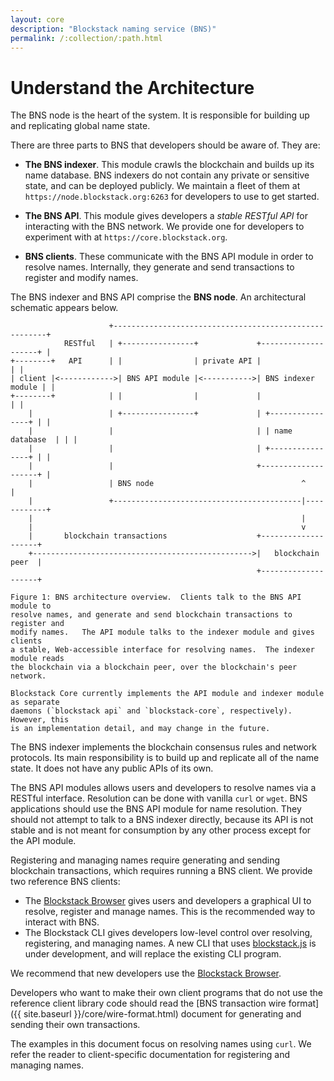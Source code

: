 ```yaml
---
layout: core
description: "Blockstack naming service (BNS)"
permalink: /:collection/:path.html
---
```

# Understand the Architecture

The BNS node is the heart of the system.  It is responsible for building up
and replicating global name state.

There are three parts to BNS that developers should be aware of.  They are:

* **The BNS indexer**.  This module crawls the blockchain and builds
  up its name database.  BNS indexers do not contain any private or sensitive
state, and can be deployed publicly.  We maintain a fleet of them at
`https://node.blockstack.org:6263` for developers to use to get started.

* **The BNS API**.  This module gives
  developers a *stable RESTful API* for interacting with the BNS network.
We provide one for developers to experiment with at `https://core.blockstack.org`.

* **BNS clients**.  These communicate with the BNS API module in order to
  resolve names.  Internally, they generate and send transactions to register
and modify names.

The BNS indexer and BNS API comprise the **BNS node**.  An architectural schematic appears below.

```
                      +-------------------------------------------------------+
            RESTful   | +----------------+             +--------------------+ |
+--------+   API      | |                | private API |                    | |
| client |<------------>| BNS API module |<----------->| BNS indexer module | |
+--------+            | |                |             |                    | |
    |                 | +----------------+             | +----------------+ | |
    |                 |                                | | name database  | | |
    |                 |                                | +----------------+ | |
    |                 |                                +--------------------+ |
    |                 | BNS node                                 ^            |
    |                 +------------------------------------------|------------+
    |                                                            |
    |                                                            v
    |       blockchain transactions                    +--------------------+
    +------------------------------------------------->|   blockchain peer  |
                                                       +--------------------+

Figure 1: BNS architecture overview.  Clients talk to the BNS API module to
resolve names, and generate and send blockchain transactions to register and
modify names.   The API module talks to the indexer module and gives clients
a stable, Web-accessible interface for resolving names.  The indexer module reads
the blockchain via a blockchain peer, over the blockchain's peer network.

Blockstack Core currently implements the API module and indexer module as separate
daemons (`blockstack api` and `blockstack-core`, respectively).  However, this
is an implementation detail, and may change in the future.
```

The BNS indexer implements the blockchain consensus rules and network protocols.
Its main responsibility is to build up and replicate all of the name state.  It does
not have any public APIs of its own.

The BNS API modules allows users and developers to resolve names via a RESTful
interface.  Resolution can be done with vanilla `curl` or `wget`.
BNS applications should use the BNS API module for name resolution.
They should not attempt to talk to a BNS indexer directly, because its API is not stable and is not meant
for consumption by any other process except for the API module.

Registering and managing names require generating and sending blockchain
transactions, which requires running a BNS client.  We provide two reference
BNS clients:

* The [Blockstack Browser](https://github.com/blockstack/blockstack-browser) gives users
and developers a graphical UI to resolve, register and manage names.  This is the recommended
way to interact with BNS.
* The Blockstack CLI gives developers low-level
control over resolving, registering, and managing names.
A new CLI that uses [blockstack.js](https://github.com/blockstack/blockstack.js)
is under development, and will replace the existing CLI program.

We recommend that new developers use the [Blockstack
Browser](https://github.com/blockstack/blockstack-browser).

Developers who want to make their own client programs that do not use
the reference client library code should read the
[BNS transaction wire format]({{ site.baseurl }}/core/wire-format.html) document for generating and
sending their own transactions.

The examples in this document focus on resolving names using `curl`.  We refer
the reader to client-specific documentation for registering and managing names.
